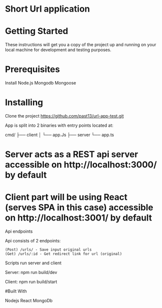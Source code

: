 # Short Url application

# Getting Started

These instructions will get you a copy of the project up and running on your local machine for development and testing purposes.

# Prerequisites

Install Node.js
Mongodb
Mongoose

# Installing
Clone the project
https://github.com/past13/url-app-test.git

App is split into 2 binaries with entry points located at:

cmd/
├── client
│   └── app.Js
├── server
    └── app.ts
    
# Server acts as a REST api server accessible on http://localhost:3000/ by default
# Client part will be using React (serves SPA in this case) accessible on http://localhost:3001/ by default

Api endpoints

Api consists of 2 endpoints:

    (Post) /urls/ - Save input original urls
    (Get) /urls/:id - Get redirect link for url (original)
    
Scripts run server and client

Server: npm run build/dev

Client: npm run build/start

#Built With

Nodejs
React
MongoDb
